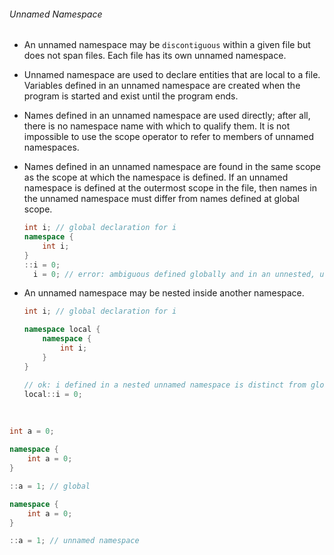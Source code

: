 ###### Unnamed Namespace

+ An unnamed namespace may be `discontiguous` within a given file but does not span files. Each file has its own unnamed namespace.

+ Unnamed namespace are used to declare entities that are local to a file. Variables defined in an unnamed namespace are created when the program is started and exist until the program ends.

+ Names defined in an unnamed namespace are used directly; after all, there is no namespace name with which to qualify them. It is not impossible to use the scope operator to refer to members of unnamed namespaces.

+ Names defined in an unnamed namespace are found in the same scope as the scope at which the namespace is defined. If an unnamed namespace is defined at the outermost scope in the file, then names in the unnamed namespace must differ from names defined at global scope.

  ```cpp
  int i; // global declaration for i
  namespace {
      int i;
  }
  ::i = 0;
    i = 0; // error: ambiguous defined globally and in an unnested, unnamed namespace
  ```

+ An unnamed namespace may be nested inside another namespace.

  ```cpp
  int i; // global declaration for i

  namespace local {
      namespace {
          int i;
      }
  }

  // ok: i defined in a nested unnamed namespace is distinct from global
  local::i = 0;
  ```

  ​

```cpp
int a = 0;

namespace {
    int a = 0;
}

::a = 1; // global
```

```cpp
namespace {
    int a = 0;
}

::a = 1; // unnamed namespace
```

